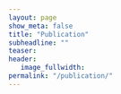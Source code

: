 ```yaml
---
layout: page
show_meta: false
title: "Publication"
subheadline: ""
teaser: 
header:
   image_fullwidth: 
permalink: "/publication/"
---
```



